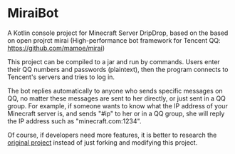 # MiraiBot

A Kotlin console project for Minecraft Server DripDrop, based on the based on open projrct mirai (High-performance bot
framework for Tencent QQ: https://github.com/mamoe/mirai)

This project can be compiled to a jar and run by commands. Users enter their QQ numbers and passwords (plaintext), then
the program connects to Tencent's servers and tries to log in.

The bot replies automatically to anyone who sends specific messages on QQ, no matter these messages are sent to her
directly, or just sent in a QQ group. For example, if someone wants to know what the IP address of your Minecraft server
is, and sends "#ip" to her or in a QQ group, she will reply the IP address such as "minecraft.com:1234".

Of course, if developers need more features, it is better to research
the [original project](https://github.com/mamoe/mirai) instead of just forking and modifying this project.


